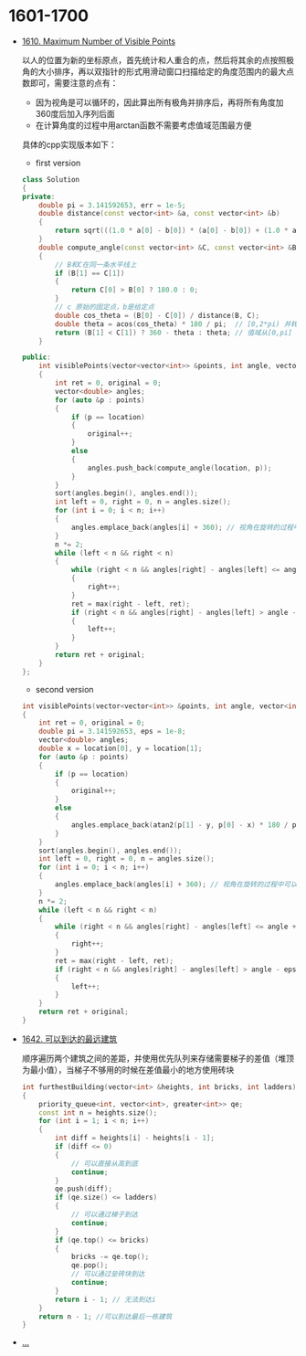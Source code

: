 <!--
 * @Filename: 
 * @Author: shifaqiang
 * @Email: 14061115@buaa.edu.cn
 * @Github: https://github.com/luoboganer
 * @Date: 2020-09-05 11:29:59
 * @LastEditors: shifaqiang
 * @LastEditTime: 2020-11-06 15:36:20
 * @Software: Visual Studio Code
 * @Description: 1601-1700
-->

# 1601-1700

- [1610. Maximum Number of Visible Points](https://leetcode.com/problems/maximum-number-of-visible-points/)

    以人的位置为新的坐标原点，首先统计和人重合的点，然后将其余的点按照极角的大小排序，再以双指针的形式用滑动窗口扫描给定的角度范围内的最大点数即可，需要注意的点有：
    
    - 因为视角是可以循环的，因此算出所有极角并排序后，再将所有角度加360度后加入序列后面
    - 在计算角度的过程中用arctan函数不需要考虑值域范围最方便

    具体的cpp实现版本如下：

    - first version

    ```cpp
    class Solution
    {
    private:
        double pi = 3.141592653, err = 1e-5;
        double distance(const vector<int> &a, const vector<int> &b)
        {
            return sqrt(((1.0 * a[0] - b[0]) * (a[0] - b[0]) + (1.0 * a[1] - b[1]) * (a[1] - b[1])));
        }
        double compute_angle(const vector<int> &C, const vector<int> &B)
        {
            // B和C在同一条水平线上
            if (B[1] == C[1])
            {
                return C[0] > B[0] ? 180.0 : 0;
            }
            // c 原始的固定点，b是给定点
            double cos_theta = (B[0] - C[0]) / distance(B, C);
            double theta = acos(cos_theta) * 180 / pi;	// [0,2*pi) 并转化为角度值
            return (B[1] < C[1]) ? 360 - theta : theta; // 值域从[0,pi] 转化为[0,2*pi]
        }

    public:
        int visiblePoints(vector<vector<int>> &points, int angle, vector<int> &location)
        {
            int ret = 0, original = 0;
            vector<double> angles;
            for (auto &p : points)
            {
                if (p == location)
                {
                    original++;
                }
                else
                {
                    angles.push_back(compute_angle(location, p));
                }
            }
            sort(angles.begin(), angles.end());
            int left = 0, right = 0, n = angles.size();
            for (int i = 0; i < n; i++)
            {
                angles.emplace_back(angles[i] + 360); // 视角在旋转的过程中可以循环
            }
            n *= 2;
            while (left < n && right < n)
            {
                while (right < n && angles[right] - angles[left] <= angle + err)
                {
                    right++;
                }
                ret = max(right - left, ret);
                if (right < n && angles[right] - angles[left] > angle - err)
                {
                    left++;
                }
            }
            return ret + original;
        }
    };
    ```

    - second version

    ```cpp
	int visiblePoints(vector<vector<int>> &points, int angle, vector<int> &location)
	{
		int ret = 0, original = 0;
		double pi = 3.141592653, eps = 1e-8;
		vector<double> angles;
		double x = location[0], y = location[1];
		for (auto &p : points)
		{
			if (p == location)
			{
				original++;
			}
			else
			{
				angles.emplace_back(atan2(p[1] - y, p[0] - x) * 180 / pi);
			}
		}
		sort(angles.begin(), angles.end());
		int left = 0, right = 0, n = angles.size();
		for (int i = 0; i < n; i++)
		{
			angles.emplace_back(angles[i] + 360); // 视角在旋转的过程中可以循环
		}
		n *= 2;
		while (left < n && right < n)
		{
			while (right < n && angles[right] - angles[left] <= angle + eps)
			{
				right++;
			}
			ret = max(right - left, ret);
			if (right < n && angles[right] - angles[left] > angle - eps)
			{
				left++;
			}
		}
		return ret + original;
	}
    ```

- [1642. 可以到达的最远建筑](https://leetcode-cn.com/problems/furthest-building-you-can-reach/)

    顺序遍历两个建筑之间的差距，并使用优先队列来存储需要梯子的差值（堆顶为最小值），当梯子不够用的时候在差值最小的地方使用砖块

    ```cpp
	int furthestBuilding(vector<int> &heights, int bricks, int ladders)
	{
		priority_queue<int, vector<int>, greater<int>> qe;
		const int n = heights.size();
		for (int i = 1; i < n; i++)
		{
			int diff = heights[i] - heights[i - 1];
			if (diff <= 0)
			{
				// 可以直接从高到底
				continue;
			}
			qe.push(diff);
			if (qe.size() <= ladders)
			{
				// 可以通过梯子到达
				continue;
			}
			if (qe.top() <= bricks)
			{
				bricks -= qe.top();
				qe.pop();
				// 可以通过垒砖块到达
				continue;
			}
			return i - 1; // 无法到达i
		}
		return n - 1; //可以到达最后一栋建筑
	}
    ```

- [...](123)
